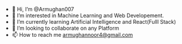 - 👋 Hi, I’m @Armughan007
- 👀 I’m interested in Machine Learning and Web Developement.
- 🌱 I’m currently learning Artificial Intelligence and React(Fulll Stack)
- 💞️ I’m looking to collaborate on any Platform
- 📫 How to reach me armughannoor4@gmail.com


